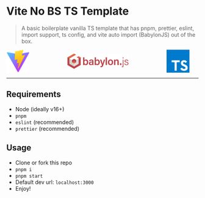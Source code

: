 # Vite No BS TS Template

> A basic boilerplate vanilla TS template that has pnpm, prettier, eslint, import support, ts config, and vite auto import (BabylonJS) out of the box.

<div style="display: flex; align-items: center; justify-content: space-between;">
 <img src="./src/assets/images/vite-logo.png" alt="Vite" height="60" style="margin-right: 24px"/>
 <img src="./src/assets/images/babylonjs-logo.png" alt="BabylonJS" height="40" style="margin-right: 24px"/>
 <img src="./src/assets/images/typescript.svg" alt="Typescript" height="60" style="margin-right: 24px"/>
</div>

---

## Requirements

- Node (ideally v16+)
- `pnpm`
- `eslint` (recommended)
- `prettier` (recommended)

## Usage

- Clone or fork this repo
- `pnpm i`
- `pnpm start`
- Default dev url: `localhost:3000`
- Enjoy!
